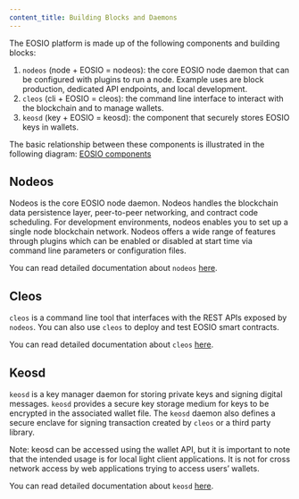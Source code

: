 ```yaml
---
content_title: Building Blocks and Daemons
---
```


The EOSIO platform is made up of the following components and building blocks:

1. `nodeos` (node + EOSIO = nodeos):  the core EOSIO node daemon that can be configured with plugins to run a node. Example uses are block production, dedicated API endpoints, and local development.
2. `cleos` (cli + EOSIO = cleos): the command line interface to interact with the blockchain and to manage wallets.
3. `keosd` (key + EOSIO = keosd): the component that securely stores EOSIO keys in wallets.

The basic relationship between these components is illustrated in the following diagram:
[EOSIO components](https://files.readme.io/582e059-411_DevRelations_NodeosGraphic_Option3.png)

## Nodeos

Nodeos is the core EOSIO node daemon. Nodeos handles the blockchain data persistence layer, peer-to-peer networking, and contract code scheduling. For development environments, nodeos enables you to set up a single node blockchain network. Nodeos offers a wide range of features through plugins which can be enabled or disabled at start time via command line parameters or configuration files. 

You can read detailed documentation about `nodeos` [here](https://github.com/EOSIO/eos/tree/docs/starter/docs/nodeos/index.md).


## Cleos

`cleos` is a command line tool that interfaces with the REST APIs exposed by `nodeos`. You can also use `cleos` to deploy and test EOSIO smart contracts.

You can read detailed documentation about `cleos` [here](https://github.com/EOSIO/eos/tree/docs/starter/docs/cleos/index.md).


## Keosd

`keosd` is a key manager daemon for storing private keys and signing digital messages. `keosd` provides a secure key storage medium for keys to be encrypted in the associated wallet file. The `keosd` daemon also defines a secure enclave for signing transaction created by `cleos` or a third party library.

Note: keosd can be accessed using the wallet API, but it is important to note that the intended usage is for local light client applications. It is not for cross network access by web applications trying to access users’ wallets.

You can read detailed documentation about `keosd` [here](https://github.com/EOSIO/eos/tree/docs/starter/docs/keos/index).
